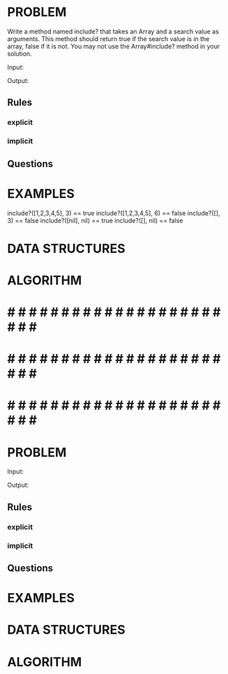 # PROBLEM
Write a method named include? that takes an Array and a search value as arguments. This method should return true if the search value is in the array, false if it is not. You may not use the Array#include? method in your solution.

  Input: 

  Output:

  ## Rules
  ### explicit
  
  ### implicit


  ## Questions


# EXAMPLES
include?([1,2,3,4,5], 3) == true
include?([1,2,3,4,5], 6) == false
include?([], 3) == false
include?([nil], nil) == true
include?([], nil) == false

# DATA STRUCTURES


# ALGORITHM

# # # # # # # # # # # # # # # # # # # # # # # # #
# # # # # # # # # # # # # # # # # # # # # # # # #
# # # # # # # # # # # # # # # # # # # # # # # # #

# PROBLEM


  Input: 

  Output:

  ## Rules
  ### explicit
  
  ### implicit


  ## Questions


# EXAMPLES


# DATA STRUCTURES


# ALGORITHM

